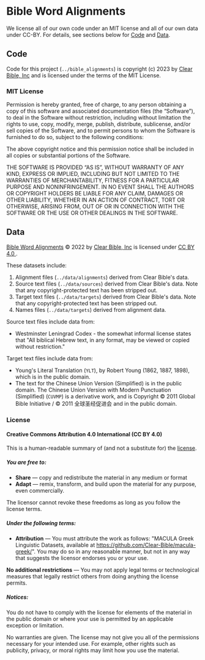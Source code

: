 # Bible Word Alignments

We license all of our own code under an MIT license and all of our own
data under CC-BY.  For details, see sections below for [Code](#code) and [Data](#data).

## Code

Code for this project (`../bible_alignments`) is copyright (c) 2023 by
[Clear Bible, Inc](http://www.clear.bible) and is licensed under the
terms of the MIT License.

### MIT License


Permission is hereby granted, free of charge, to any person obtaining
a copy of this software and associated documentation files (the
“Software”), to deal in the Software without restriction, including
without limitation the rights to use, copy, modify, merge, publish,
distribute, sublicense, and/or sell copies of the Software, and to
permit persons to whom the Software is furnished to do so, subject to
the following conditions:

The above copyright notice and this permission notice shall be
included in all copies or substantial portions of the Software.

THE SOFTWARE IS PROVIDED “AS IS”, WITHOUT WARRANTY OF ANY KIND,
EXPRESS OR IMPLIED, INCLUDING BUT NOT LIMITED TO THE WARRANTIES OF
MERCHANTABILITY, FITNESS FOR A PARTICULAR PURPOSE AND
NONINFRINGEMENT. IN NO EVENT SHALL THE AUTHORS OR COPYRIGHT HOLDERS BE
LIABLE FOR ANY CLAIM, DAMAGES OR OTHER LIABILITY, WHETHER IN AN ACTION
OF CONTRACT, TORT OR OTHERWISE, ARISING FROM, OUT OF OR IN CONNECTION
WITH THE SOFTWARE OR THE USE OR OTHER DEALINGS IN THE SOFTWARE.

## Data

[Bible Word Alignments](https://github.com/Clear-Bible/Alignments) © 2022 by [Clear Bible, Inc](http://www.clear.bible) is licensed under [CC BY 4.0 ](http://creativecommons.org/licenses/by/4.0/).

These datasets include:

1. Alignment files (`../data/alignments`) derived from Clear Bible's data.
2. Source text files (`../data/sources`) derived from Clear Bible's
   data. Note that any copyright-protected text has been stripped out.
3. Target text files (`../data/targets`) derived from Clear Bible's
   data. Note that any copyright-protected text has been stripped out.
4. Names files (`../data/targets`) derived from alignment data.

Source text files include data from:

* Westminster Leningrad Codex - the somewhat informal license states
  that "All biblical Hebrew text, in any format, may be viewed or
  copied without restriction."

Target text files include data from:

* Young's Literal Translation (`YLT`), by Robert Young (1862, 1887, 1898),
  which is in the public domain.
* The text for the Chinese Union Version (Simplified) is in the public
  domain. The Chinese Union Version with Modern Punctuation
  (Simplified) (`CUVMP`) is a derivative work, and is Copyright © 2011
  Global Bible Initiative / © 2011 全球圣经促进会 and in the public
  domain.

### License

#### Creative Commons Attribution 4.0 International (CC BY 4.0)

This is a human-readable summary of (and not a substitute for) the [license](http://creativecommons.org/licenses/by/4.0/).

##### You are free to:

 * **Share** — copy and redistribute the material in any medium or format
 * **Adapt** — remix, transform, and build upon the material
for any purpose, even commercially.

The licensor cannot revoke these freedoms as long as you follow the license terms.

##### Under the following terms:

 * **Attribution** — You must attribute the work as follows: "MACULA Greek Linguistic Datasets, available at https://github.com/Clear-Bible/macula-greek/". You may do so in any reasonable manner, but not in any way that suggests the licensor endorses you or your use.

**No additional restrictions** — You may not apply legal terms or technological measures that legally restrict others from doing anything the license permits.

##### Notices:

You do not have to comply with the license for elements of the material in the public domain or where your use is permitted by an applicable exception or limitation.

No warranties are given. The license may not give you all of the permissions necessary for your intended use. For example, other rights such as publicity, privacy, or moral rights may limit how you use the material.

